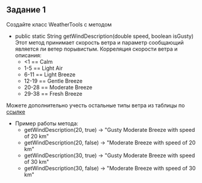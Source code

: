 ## Задание 1

Создайте класс WeatherTools c методом
   - public static String getWindDescription(double speed, boolean isGusty)
    Этот метод принимает скорость ветра и параметр сообщающий является ли ветер порывистым.
    Корреляция скорости ветра и описания: 
     - <1    == Calm
     - 1-5   == Light Air
     - 6-11  == Light Breeze
     - 12-19 == Gentle Breeze
     - 20-28 == Moderate Breeze  
     - 29-38 == Fresh Breeze
  
Можете дополнительно учесть остальные типы ветра из таблицы по  [ссылке](https://www.rmets.org/metmatters/beaufort-wind-scale)
 
   - Пример работы метода:
     - getWindDescription(20, true)  -> "Gusty Moderate Breeze with speed of 20 km"
     - getWindDescription(20, false) -> "Moderate Breeze with speed of 20 km"
     - getWindDescription(30, true)  -> "Gusty Moderate Breeze with speed of 30 km"
     - getWindDescription(30, false) -> "Moderate Breeze with speed of 30 km"